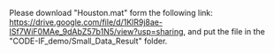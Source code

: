 Please download "Houston.mat" form the following link:
<https://drive.google.com/file/d/1KlR9j8ae-ISf7WiF0MAe_9dAbZ57b1N5/view?usp=sharing>,
and put the file in the "CODE-IF_demo/Small_Data_Result" folder.

